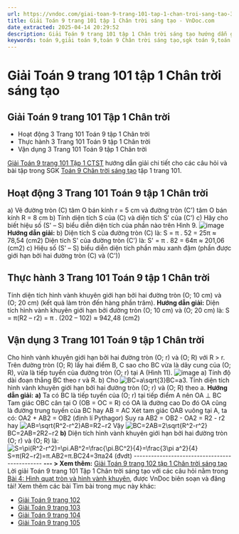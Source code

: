 ```yaml
---
url: https://vndoc.com/giai-toan-9-trang-101-tap-1-chan-troi-sang-tao-325176
title: Giải Toán 9 trang 101 tập 1 Chân trời sáng tạo - VnDoc.com
date_extracted: 2025-04-14 20:29:52
description: Giải Toán 9 trang 101 tập 1 Chân trời sáng tạo hướng dẫn giải chi tiết các câu hỏi và bài tập trong SGK Toán 9 Chân trời sáng tạo tập 1.
keywords: toán 9,giải toán 9,toán 9 Chân trời sáng tạo,sgk toán 9,toán lớp 9,toán lớp 9 Chân trời sáng tạo,sgk toán 9 Chân trời sáng tạo,toán 9 ctst,giải sgk toán 9 Chân trời sáng tạo,toán 9 Chân trời sáng tạo tập 1,giải bài tập toán 9 Chân trời sáng tạo,Hình quạt tròn và hình vành khuyên,toán 9 Chân trời sáng tạo tập 1 trang 102,toán 9 Chân trời sáng tạo trang 99,toán 9 Chân trời sáng tạo trang 101,toán 9 trang 101,giải toán 9 trang 101,toán 9 trang 101 chân trời,giải toán 9 trang 101 chân trời
---
```


# Giải Toán 9 trang 101 tập 1 Chân trời sáng tạo
## **Giải Toán 9 trang 101 Tập 1 Chân trời**
  * Hoạt động 3 Trang 101 Toán 9 tập 1 Chân trời
  * Thực hành 3 Trang 101 Toán 9 tập 1 Chân trời
  * Vận dụng 3 Trang 101 Toán 9 tập 1 Chân trời

[Giải Toán 9 trang 101 Tập 1 CTST](<https://vndoc.com/giai-toan-9-trang-101-tap-1-chan-troi-sang-tao-325176>) hướng dẫn giải chi tiết cho các câu hỏi và bài tập trong SGK [Toán 9 Chân trời sáng tạo](<https://vndoc.com/toan-9-chan-troi-sang-tao>) tập 1 trang 101.
## **Hoạt động 3 Trang 101 Toán 9 tập 1 Chân trời**
a\) Vẽ đường tròn \(C\) tâm O bán kính r = 5 cm và đường tròn \(C'\) tâm O bán kính R = 8 cm
b\) Tính diện tích S của \(C\) và diện tích S' của \(C'\)
c\) Hãy cho biết hiệu số \(S' – S\) biểu diễn diện tích của phần nào trên Hình 9.
![image](https://i.vdoc.vn/data/image/2024/07/26/638576074806966896.png)
**Hướng dẫn giải:**
b\) Diện tích S của đường tròn \(C\) là:
S = π . 52 = 25π ≈ 78,54 \(cm2\)
Diện tích S' của đường tròn \(C'\) là:
S' = π . 82 = 64π ≈ 201,06 \(cm2\)
c\) Hiệu số \(S' – S\) biểu diễn diện tích phần màu xanh đậm \(phần được giới hạn bởi hai đường tròn \(C\) và \(C'\)\)
## **Thực hành 3 Trang 101 Toán 9 tập 1 Chân trời**
Tính diện tích hình vành khuyên giới hạn bởi hai đường tròn \(O; 10 cm\) và \(O; 20 cm\) \(kết quả làm tròn đến hàng phần trăm\).
**Hướng dẫn giải:**
Diện tích hình vành khuyên giới hạn bởi đường tròn \(O; 10 cm\) và \(O; 20 cm\) là:
S = π\(R2 – r2\) = π . \(202 – 102\) ≈ 942,48 \(cm2\)
## **Vận dụng 3 Trang 101 Toán 9 tập 1 Chân trời**
Cho hình vành khuyên giới hạn bởi hai đường tròn \(O; r\) và \(O; R\) với R > r. Trên đường tròn \(O; R\) lấy hai điểm B, C sao cho BC vừa là dây cung của \(O; R\), vừa là tiếp tuyến của đường tròn \(O; r\) tại A \(Hình 11\).
![image](https://i.vdoc.vn/data/image/2024/07/26/638576074805404521.png)
a\) Tính độ dài đoạn thẳng BC theo r và R.
b\) Cho ![BC=a\\sqrt{3}](https://i.vdoc.vn/data/image/blank.png)BC=a3. Tính diện tích hình vành khuyên giới hạn bởi hai đường tròn \(O; r\) và \(O; R\) theo a.
**Hướng dẫn giải:**
**a\)** Ta có BC là tiếp tuyến của \(O; r\) tại tiếp điểm A nên OA ⊥ BC
Tam giác OBC cân tại O \(OB = OC = R\) có OA là đường cao
Do đó OA cũng là đường trung tuyến của BC hay AB = AC
Xét tam giác OAB vuông tại A, ta có:
OA2 \+ AB2 = OB2 \(định lí Pythagor\)
Suy ra AB2 = OB2 \- OA2 = R2 \- r2 hay ![AB=\\sqrt{R^2-r^2}](https://i.vdoc.vn/data/image/blank.png)AB=R2−r2
Vậy ![BC=2AB=2\\sqrt{R^2-r^2}](https://i.vdoc.vn/data/image/blank.png)BC=2AB=2R2−r2
**b\)** Diện tích hình vành khuyên giới hạn bởi hai đường tròn \(O; r\) và \(O; R\) là:
![S=\\pi\(R^2-r^2\)=\\pi.AB^2=\\frac{\\pi.BC^2}{4}=\\frac{3\\pi a^2}{4}](https://i.vdoc.vn/data/image/blank.png)S=π\(R2−r2\)=π.AB2=π.BC24=3πa24 \(đvdt\)
\----------------------------------------------
**\--- > Xem thêm:** [Giải Toán 9 trang 102 tập 1 Chân trời sáng tạo](<https://vndoc.com/giai-toan-9-trang-102-tap-1-chan-troi-sang-tao-325181>)
Lời giải Toán 9 trang 101 Tập 1 Chân trời sáng tạo với các câu hỏi nằm trong [Bài 4: Hình quạt tròn và hình vành khuyên](<https://vndoc.com/toan-9-chan-troi-sang-tao-bai-4-hinh-quat-tron-va-hinh-vanh-khuyen-321053>), được VnDoc biên soạn và đăng tải\!
Xem thêm các bài Tìm bài trong mục này khác:
  * [Giải Toán 9 trang 102](</giai-toan-9-trang-102-tap-1-chan-troi-sang-tao-325181>)
  * [Giải Toán 9 trang 103](</giai-toan-9-trang-103-tap-1-chan-troi-sang-tao-325183>)
  * [Giải Toán 9 trang 104](</giai-toan-9-trang-104-tap-1-chan-troi-sang-tao-325187>)
  * [Giải Toán 9 trang 105](</giai-toan-9-trang-105-tap-1-chan-troi-sang-tao-325188>)

